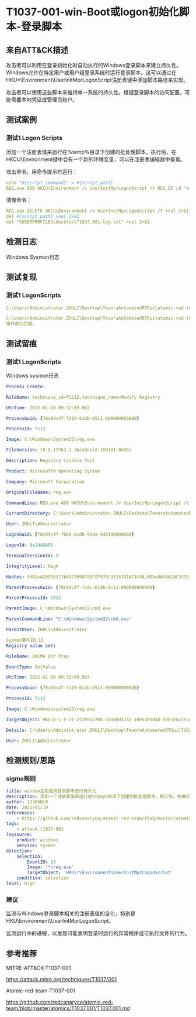 # T1037-001-win-Boot或logon初始化脚本-登录脚本

## 来自ATT&CK描述

攻击者可以利用在登录初始化时自动执行的Windows登录脚本来建立持久性。Windows允许在特定用户或用户组登录系统时运行登录脚本。这可以通过在HKU\*\Environment\UserInitMprLogonScript注册表键中添加脚本路径来实现。

攻击者可以使用这些脚本来维持单一系统的持久性。根据登录脚本的访问配置，可能需要本地凭证或管理员账户。

## 测试案例

### 测试1 Logon Scripts

添加一个注册表值来运行在%temp%目录下创建的批处理脚本。执行后，在HKCU\Environment键中会有一个新的环境变量，可以在注册表编辑器中查看。

攻击命令，用命令提示符运行：

```yml
echo "#{script_command}" > #{script_path}
REG.exe ADD HKCU\Environment /v UserInitMprLogonScript /t REG_SZ /d "#{script_path}" /f
```

清理命令：

```yml
REG.exe DELETE HKCU\Environment /v UserInitMprLogonScript /f >nul 2>&1
del #{script_path} >nul 2>&1
del "%USERPROFILE%\desktop\T1037.001-log.txt" >nul 2>&1
```

## 检测日志

Windows Sysmon日志

## 测试复现

### 测试1 LogonScripts

```yml
C:\Users\Administrator.ZHULI\Desktop\TevoraAutomatedRTGui\atomic-red-team-master\atomics\T1037.001>echo Art "Logon Script" atomic test was successful. >> %USERPROFILE%\desktop\T1037.001-log.txt

C:\Users\Administrator.ZHULI\Desktop\TevoraAutomatedRTGui\atomic-red-team-master\atomics\T1037.001>REG.exe ADD HKCU\Environment /v UserInitMprLogonScript /t REG_SZ /d "C:\Users\Administrator.ZHULI\Desktop\TevoraAutomatedRTGui\T1037.001-log.txt" /f
操作成功完成。
```

## 测试留痕

### 测试1 LogonScripts

Windows sysmon日志

```yml
Process Create:

RuleName: technique_id=T1112,technique_name=Modify Registry

UtcTime: 2022-01-10 09:32:09.002

ProcessGuid: {78c84c47-fd19-61db-b511-000000000800}

ProcessId: 7112

Image: C:\Windows\System32\reg.exe

FileVersion: 10.0.17763.1 (WinBuild.160101.0800)

Description: Registry Console Tool

Product: Microsoft® Operating System

Company: Microsoft Corporation

OriginalFileName: reg.exe

CommandLine: REG.exe ADD HKCU\Environment /v UserInitMprLogonScript /t REG_SZ /d "C:\Users\Administrator.ZHULI\Desktop\TevoraAutomatedRTGui\T1037.001-log.txt" /f

CurrentDirectory: C:\Users\Administrator.ZHULI\Desktop\TevoraAutomatedRTGui\atomic-red-team-master\atomics\T1037.001\

User: ZHULI\Administrator

LogonGuid: {78c84c47-f665-61db-95da-440100000000}

LogonId: 0x144DA95

TerminalSessionId: 3

IntegrityLevel: High

Hashes: SHA1=429DF8371B437209D79DC97978C33157D1A71C4B,MD5=8A93ACAC33151793F8D52000071C0B06,SHA256=19316D4266D0B776D9B2A05D5903D8CBC8F0EA1520E9C2A7E6D5960B6FA4DCAF,IMPHASH=BE482BE427FE212CFEF2CDA0E61F19AC

ParentProcessGuid: {78c84c47-fc8c-61db-9c11-000000000800}

ParentProcessId: 2512

ParentImage: C:\Windows\System32\cmd.exe

ParentCommandLine: "C:\Windows\System32\cmd.exe" 

ParentUser: ZHULI\Administrator

Sysmon事件ID:13
Registry value set:

RuleName: UACMe Dir Prep

EventType: SetValue

UtcTime: 2022-01-10 09:32:09.003

ProcessGuid: {78c84c47-fd19-61db-b511-000000000800}

ProcessId: 7112

Image: C:\Windows\system32\reg.exe

TargetObject: HKU\S-1-5-21-2729552704-1545692732-1695105048-500\Environment\UserInitMprLogonScript

Details: C:\Users\Administrator.ZHULI\Desktop\TevoraAutomatedRTGui\T1037.001-log.txt

User: ZHULI\Administrator
```

## 检测规则/思路

### sigma规则

```yml
title: window主机使用登录脚本进行持久化
description: 添加一个注册表值来运行在%temp%目录下创建的批处理脚本。执行后，在HKCU\Environment键中会有一个新的环境变量，可以在注册表编辑器中查看。
author: 12306Br0
date: 2021/01/10
references:
    - https://github.com/redcanaryco/atomic-red-team/blob/master/atomics/T1037.001/T1037.001.md
tags:
    - attack.t1037-001
logsource:
    product: windows
    service: sysmon
detection:
    selection:
        EventID: 13
        Image: '*\reg.exe'
        TargetObject: 'HKU\*\Environment\UserInitMprLogonScript'
    condition: selection
level: high
```

### 建议

监测与Windows登录脚本相关的注册表值的变化，特别是HKU\Environment\UserInitMprLogonScript。

监测运行中的进程，以发现可能表明登录时运行的异常程序或可执行文件的行为。

## 参考推荐

MITRE-ATT&CK-T1037-001

<https://attack.mitre.org/techniques/T1037/001>

Atomic-red-team-T1037-001

<https://github.com/redcanaryco/atomic-red-team/blob/master/atomics/T1037.001/T1037.001.md>
